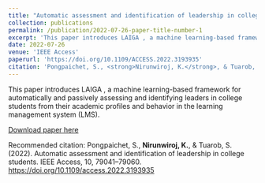 ```yaml
---
title: "Automatic assessment and identification of leadership in college students"
collection: publications
permalink: /publication/2022-07-26-paper-title-number-1
excerpt: 'This paper introduces LAIGA , a machine learning-based framework for automatically and passively assessing and identifying leaders in college students from their academic profiles and behavior in the learning management system (LMS).'
date: 2022-07-26
venue: 'IEEE Access'
paperurl: 'https://doi.org/10.1109/ACCESS.2022.3193935'
citation: 'Pongpaichet, S., <strong>Nirunwiroj, K.</strong>, & Tuarob, S. (2022). Automatic assessment and identification of leadership in college students. IEEE Access, 10, 79041–79060. https://doi.org/10.1109/access.2022.3193935'
---
```

This paper introduces LAIGA , a machine learning-based framework for automatically and passively assessing and identifying leaders in college students from their academic profiles and behavior in the learning management system (LMS).

[Download paper here](https://doi.org/10.1109/ACCESS.2022.3193935)

Recommended citation: Pongpaichet, S., **Nirunwiroj, K.**, & Tuarob, S. (2022). Automatic assessment and identification of leadership in college students. IEEE Access, 10, 79041–79060. https://doi.org/10.1109/access.2022.3193935